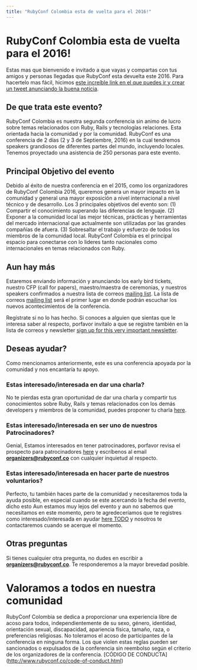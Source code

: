 ```yaml
---
title: "RubyConf Colombia esta de vuelta para el 2016!"
---
```


# RubyConf Colombia esta de vuelta para el 2016!

Estas mas que bienvenido e invitado a que vayas y compartas con tus amigos y personas llegadas que RubyConf esta devuelta este 2016. Para hacertelo mas fácil, hicimos [este increíble link en el que puedes ir y crear un tweet anunciando la buena noticia](https://twitter.com/home?status=I%20just%20found%20out%20that%20%40rubyconfco%20is%20going%20to%20be%20on%20September%202th%20and%203th%2C%202016%20in%20Medellin%2C%20Colombia%21%20http%3A%2F%2Fwww.rubyconf.co%2F).

## De que trata este evento?

  RubyConf Colombia es nuestra segunda conferencia sin animo de lucro sobre temas relacionados con Ruby, Rails y tecnologías relaciones. Esta orientada hacia la comunidad y por la comunidad. RubyConf es una conferencia de 2 días (2 y 3 de Septiembre, 2016) en la cual tendremos speakers grandiosos de diferentes partes del mundo, incluyendo locales. Tenemos proyectado una asistencia de 250 personas para este evento.

## Principal Objetivo del evento

  Debido al éxito de nuestra conferencia en el 2015, como los organizadores de RubyConf Colombia 2016, queremos genera un mayor impacto en la comunidad y general una mayor exposición a nivel internacional a nivel técnico y de desarrollo. Los 3 principales objetivos del evento son:
  (1) Compartir el conocimiento superando las diferencias de lenguaje.
  (2) Exponer a la comunidad local las mejor técnicas, prácticas y herramientas del mercado internacional que actualmente son utilizadas por las grandes compañías de afuera.
  (3) Sobresaltar el trabajo y esfuerzo de todos los miembros de la comunidad local.
  RubyConf Colombia es el principal espacio para conectarse con lo lideres tanto nacionales como internacionales en temas relacionados con Ruby.

## Aun hay más
  Estaremos enviando información y anunciando los early bird tickets, nuestro CFP (call for papers), maestro/maestra de ceremonias, y nuestros speakers confirmados a nuestra lista de correos [mailing list](rubyconf.us11.list-manage.com/subscribe/post?u=7b7c2e5ead7427750ced71f09&amp;id=22ba1d80e6). La lista de correos [mailing list](rubyconf.us11.list-manage.com/subscribe/post?u=7b7c2e5ead7427750ced71f09&amp;id=22ba1d80e6) será el primer lugar en donde podrán escuchar los nuevos acontecimientos de la conferencia.

  Regístrate si no lo has hecho. Si conoces a alguien que sientas que le interesa saber al respecto, porfavor invítalo a que se registre también en la lista de correos y newsletter
  [sign up for this very important newsletter](rubyconf.us11.list-manage.com/subscribe/post?u=7b7c2e5ead7427750ced71f09&amp;id=22ba1d80e6).

  [ml]:
  http://rubyconf.us11.list-manage.com/subscribe/post?u=7b7c2e5ead7427750ced71f09&amp;id=22ba1d80e6

## Deseas ayudar?

  Como mencionamos anteriormente, este es una conferencia apoyada por la comunidad y nos encantaría tu apoyo.

### Estas interesado/interesada en dar una charla?

  No te pierdas esta gran oportunidad de dar una charla y compartir tus conocimientos sobre Ruby, Rails y temas relacionados con los demás developers y miembros de la comunidad, puedes proponer tu charla [here](https://www.papercall.io/rubyconfco-2016).

### Estas interesado/interesada en ser uno de nuestros Patrocinadores?

  Genial, Estamos interesados en tener patrocinadores, porfavor revisa el prospecto para patrocinadores [here](http://www.rubyconf.co/assets/rubyconf_2016.pdf) y escríbenos al email **organizers@rubyconf.co** con cualquier inquietud al respecto.

### Estas interesado/interesada en hacer parte de nuestros voluntarios?

  Perfecto, tu también haces parte de la comunidad y necesitaremos toda la ayuda posible, en especial cuando se este acercando la fecha del evento, dicho esto Aun estamos muy lejos del evento y aun no sabemos que necesitamos en este momento, pero te agredeceríamos que te registres como interesado/interesada en ayudar [here TODO]() y nosotros te contactaremos cuando se acerque el momento.


## Otras preguntas

  Si tienes cualquier otra pregunta, no dudes en escribir a **organizers@rubyconf.co**. Te responderemos a la mayor brevedad posible.

# Valoramos a todos en nuestra comunidad

  RubyConf Colombia se dedica a proporcionar una experiencia libre de acoso para todos, independientemente de su sexo, género, identidad, orientación sexual, discapacidad, apariencia física, tamaño, raza, o preferencias religiosas. No toleramos el acoso de participantes de la conferencia en ninguna forma. Los que violen estas reglas pueden ser sancionados o expulsados de la conferencia sin reembolso según el criterio de los organizadores de la conferencia.
  [CÓDIGO DE CONDUCTA] (http://www.rubyconf.co/code-of-conduct.html)
